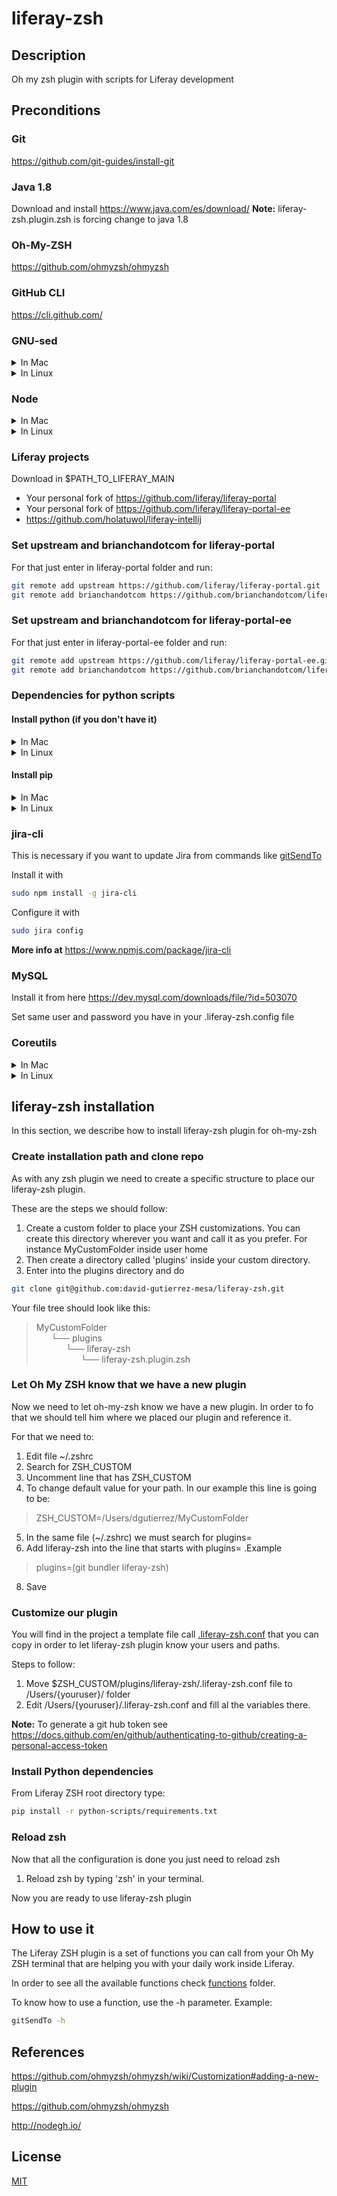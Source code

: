 # liferay-zsh
## Description
Oh my zsh plugin with scripts for Liferay development

## Preconditions

### Git
https://github.com/git-guides/install-git

### Java 1.8
Download and install https://www.java.com/es/download/
**Note:** liferay-zsh.plugin.zsh is forcing change to java 1.8

### Oh-My-ZSH
https://github.com/ohmyzsh/ohmyzsh

### GitHub CLI
https://cli.github.com/

### GNU-sed
<details>
<summary>In Mac</summary>
  
```bash
brew install gnu-sed
```
</details>
<details>
<summary>In Linux</summary>
Not needed in Linux
</details>

### Node
<details>
<summary>In Mac</summary>
https://nodejs.org/en/download/package-manager#macos
  
```bash
brew install node
```
</details>
<details>
<summary>In Linux</summary>
https://www.digitalocean.com/community/tutorials/how-to-install-node-js-on-ubuntu-20-04
  
```bash
sudo apt update && sudo apt install nodejs && sudo apt install npm
```
</details>

### Liferay projects
Download in $PATH_TO_LIFERAY_MAIN
* Your personal fork of https://github.com/liferay/liferay-portal
* Your personal fork of https://github.com/liferay/liferay-portal-ee
* https://github.com/holatuwol/liferay-intellij

### Set upstream and brianchandotcom for liferay-portal
For that just enter in liferay-portal folder and run:
```bash
git remote add upstream https://github.com/liferay/liferay-portal.git
git remote add brianchandotcom https://github.com/brianchandotcom/liferay-portal.git
```

### Set upstream and brianchandotcom for liferay-portal-ee
For that just enter in liferay-portal-ee folder and run:
```bash
git remote add upstream https://github.com/liferay/liferay-portal-ee.git
git remote add brianchandotcom https://github.com/brianchandotcom/liferay-portal-ee.git
```

### Dependencies for python scripts
#### Install python (if you don't have it)

<details>
<summary>In Mac</summary>
  
```bash
brew install python
```
</details>
<details>
<summary>In Linux</summary>

```bash
sudo apt update && sudo apt install python3
```
</details>

#### Install pip
<details>
<summary>In Mac</summary>
  
Homebrew installs pip pointing to the Homebrew’d Python 3 for you.
</details>
<details>
<summary>In Linux</summary>

```bash
sudo apt install python3-pip
```
</details>

### jira-cli
This is necessary if you want to update Jira from commands like [gitSendTo](https://github.com/david-gutierrez-mesa/liferay-zsh/blob/master/functions/gitSendTo)

Install it with 
```bash
sudo npm install -g jira-cli 
```

Configure it with
```bash
sudo jira config
```

**More info at** https://www.npmjs.com/package/jira-cli

### MySQL
Install it from here https://dev.mysql.com/downloads/file/?id=503070

Set same user and password you have in your .liferay-zsh.config file

### Coreutils
<details>
<summary>In Mac</summary>
  
```bash
brew install coreutils
```
</details>
<details>
<summary>In Linux</summary>

```bash
sudo apt-get update -y && sudo apt-get install -y coreutils
```
</details>


## liferay-zsh installation

In this section, we describe how to install liferay-zsh plugin for oh-my-zsh

### Create installation path and clone repo
As with any zsh plugin we need to create a specific structure to place our liferay-zsh plugin.

These are the steps we should follow:
1. Create a custom folder to place your ZSH customizations. You can create this directory wherever you want and call it as you prefer. For instance MyCustomFolder inside user home
2. Then create a directory called 'plugins' inside your custom directory. 
3. Enter into the plugins directory and do
```bash
git clone git@github.com:david-gutierrez-mesa/liferay-zsh.git
```

Your file tree should look like this:
> MyCustomFolder<br/>
> &nbsp;&nbsp;&nbsp;&nbsp;&nbsp;&nbsp;└── plugins<br/>
> &nbsp;&nbsp;&nbsp;&nbsp;&nbsp;&nbsp;&nbsp;&nbsp;&nbsp;&nbsp;&nbsp;&nbsp;└── liferay-zsh<br/>
> &nbsp;&nbsp;&nbsp;&nbsp;&nbsp;&nbsp;&nbsp;&nbsp;&nbsp;&nbsp;&nbsp;&nbsp;&nbsp;&nbsp;&nbsp;&nbsp;&nbsp;&nbsp;└── liferay-zsh.plugin.zsh


### Let Oh My ZSH know that we have a new plugin
Now we need to let oh-my-zsh know we have a new plugin. In order to fo that we should tell him  where we placed our plugin and reference it. 

For that we need to:
1. Edit file ~/.zshrc 
2. Search for ZSH_CUSTOM
3. Uncomment line that has ZSH_CUSTOM 
4. To change default value for your path. In our example this line is going to be:
> ZSH_CUSTOM=/Users/dgutierrez/MyCustomFolder
5. In the same file (~/.zshrc) we must search for plugins=
6. Add liferay-zsh into the line that starts with plugins= .Example
> plugins=(git bundler liferay-zsh)
8. Save

### Customize our plugin
You will find in the project a template file call [.liferay-zsh.conf](https://github.com/david-gutierrez-mesa/liferay-zsh/blob/master/.liferay-zsh.config) that you can copy in order to let liferay-zsh plugin know your users and paths.

Steps to follow:
1. Move $ZSH_CUSTOM/plugins/liferay-zsh/.liferay-zsh.conf file to /Users/{youruser}/ folder 
2. Edit /Users/{youruser}/.liferay-zsh.conf and fill al the variables there.

**Note:** To generate a git hub token see https://docs.github.com/en/github/authenticating-to-github/creating-a-personal-access-token

### Install Python dependencies
From Liferay ZSH root directory type:
```bash
pip install -r python-scripts/requirements.txt
```

### Reload zsh
Now that all the configuration is done you just need to reload zsh
1. Reload zsh by typing 'zsh' in your terminal. 

Now you are ready to use liferay-zsh plugin

## How to use it
The Liferay ZSH plugin is a set of functions you can call from your Oh My ZSH terminal that are helping you with your daily work inside Liferay.

In order to see all the available functions check [functions](https://github.com/david-gutierrez-mesa/liferay-zsh/tree/master/functions) folder.

To know how to use a function, use the -h parameter. Example:
```bash
gitSendTo -h
```

## References
https://github.com/ohmyzsh/ohmyzsh/wiki/Customization#adding-a-new-plugin

https://github.com/ohmyzsh/ohmyzsh

http://nodegh.io/

## License
[MIT](https://choosealicense.com/licenses/mit/)
